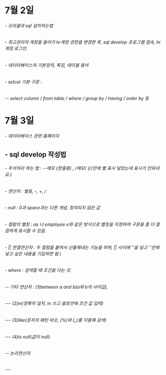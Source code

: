 ﻿# 7월 2일
######  - 오라클과 sql 설치하는법
######  - 최고관리자 계정을 들어가 hr계정 권한을 변경한 후, sql develop 프로그램 접속, hr 계정 로그인.
######  - 데이터베이스의 기본정의, 특징, 테이블 용어
######  - selcet 기본 구문 : 
######  -- select column / from table / where / group by / having / order by 등


# 7월 3일
######  - 데이터베이스 관련 홈페이지
## - sql develop 작성법
######  - 주석처리 하는 법 : --메모 (한줄용) , /*메모*/ (//안에 별 표시 넣었는데 표시가 안되네요.)   
######  - 연산자 : 별표, -, +, / 
######  - null : 0과 space과는 다른 개념, 정의되지 않은 값
######  - 컬럼의 별칭 : as 나 employee e와 같은 방식으로 별칭을 지정하여 구문을 좀 더 깔끔하게 표시할 수 있음.
######  - || 연결연산자 : 두 컬럼을 붙여서 산출해내는 기능을 하며, || 사이에 ''을 넣고 ''안에 넣고 싶은 내용을 기입하면 됨.\
######  - where : 검색할 때 조건을 다는 것. 
######  -- 기타 연산자 : (1)between a and b(a와 b의 사이값), 
######  ---             (2)in(정확히 일치, in 쓰고 괄호안에 조건 값 입력) 
######  ---             (3)like(문자의 패턴 비슷, (%)와 (_)를 이용해 검색)
######  ---             (4)is null(값이 null)
######  -- 논리연산자 
######  --- 
